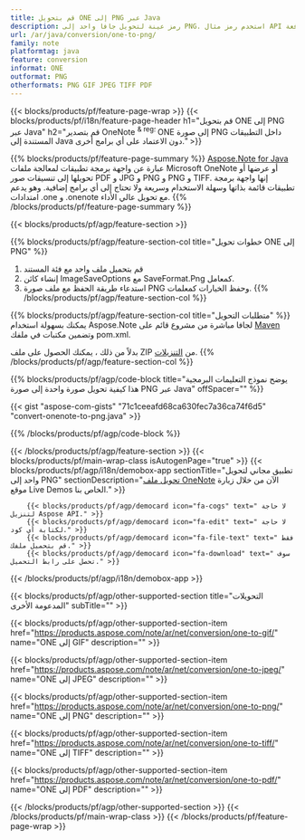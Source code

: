 ```yaml
---
title: قم بتحويل ONE إلى PNG عبر Java
description: رمز عينة لتحويل جافا واحد إلى PNG. استخدم رمز مثال API لملفات الدفعة ONE لتحويل PNG داخل أي تطبيق قائم على Java. 
url: /ar/java/conversion/one-to-png/
family: note
platformtag: java
feature: conversion
informat: ONE
outformat: PNG
otherformats: PNG GIF JPEG TIFF PDF
---
```

{{< blocks/products/pf/feature-page-wrap >}}
{{< blocks/products/pf/i18n/feature-page-header h1="قم بتحويل ONE إلى PNG عبر Java" h2="قم بتصدير OneNote <sup> & reg؛ </sup> ONE إلى صورة PNG داخل التطبيقات المستندة إلى Java دون الاعتماد على أي برامج أخرى." >}}

{{% blocks/products/pf/feature-page-summary %}}
[Aspose.Note for Java](https://products.aspose.com/note/java/) عبارة عن واجهة برمجة تطبيقات لمعالجة ملفات Microsoft OneNote أو عرضها أو تحويلها إلى تنسيقات صور PDF و JPG و PNG و PNG و TIFF. إنها واجهة برمجة تطبيقات قائمة بذاتها وسهلة الاستخدام وسريعة ولا تحتاج إلى أي برامج إضافية. وهو يدعم امتدادات .one و .onenote مع تحويل عالي الأداء.
{{% /blocks/products/pf/feature-page-summary  %}}

{{< blocks/products/pf/agp/feature-section >}}

{{% blocks/products/pf/agp/feature-section-col title="خطوات تحويل ONE إلى PNG" %}}
1. قم بتحميل ملف واحد مع فئة المستند
2. إنشاء كائن ImageSaveOptions مع SaveFormat.Png كمعامل.
3. استدعاء طريقة الحفظ مع ملف صورة PNG وحفظ الخيارات كمعلمات.
{{% /blocks/products/pf/agp/feature-section-col %}}

{{% blocks/products/pf/agp/feature-section-col title="متطلبات التحويل" %}}
يمكنك بسهولة استخدام Aspose.Note لجافا مباشرة من مشروع قائم على [Maven](https://repository.aspose.com/webapp/#/artifacts/browse/tree/General/repo/com/aspose/aspose-note) وتضمين مكتبات في ملفك pom.xml.

بدلاً من ذلك ، يمكنك الحصول على ملف ZIP من [التنزيلات](https://downloads.aspose.com/note/java).
{{% /blocks/products/pf/agp/feature-section-col %}}

{{% blocks/products/pf/agp/code-block title="يوضح نموذج التعليمات البرمجية هذا كيفية تحويل صورة واحدة إلى صورة PNG عبر Java" offSpacer="" %}}

{{< gist "aspose-com-gists" "71c1ceeafd68ca630fec7a36ca74f6d5" "convert-onenote-to-png.java" >}}

{{% /blocks/products/pf/agp/code-block %}}

{{< /blocks/products/pf/agp/feature-section >}}
{{< blocks/products/pf/main-wrap-class isAutogenPage="true" >}}
{{< blocks/products/pf/agp/i18n/demobox-app sectionTitle="تطبيق مجاني لتحويل واحد إلى PNG" sectionDescription="[تحويل ملف OneNote](https://products.aspose.app/note/conversion/onenote-to-png) الآن من خلال زيارة موقع Live Demos الخاص بنا." >}}

        {{< blocks/products/pf/agp/democard icon="fa-cogs" text=" لا حاجة لتنزيل Aspose API." >}}
        {{< blocks/products/pf/agp/democard icon="fa-edit" text=" لا حاجة لكتابة أي كود." >}}
        {{< blocks/products/pf/agp/democard icon="fa-file-text" text=" فقط قم بتحميل ملفك." >}}
        {{< blocks/products/pf/agp/democard icon="fa-download" text=" سوف تحصل على رابط التحميل." >}}
		
{{< /blocks/products/pf/agp/i18n/demobox-app >}}

{{< blocks/products/pf/agp/other-supported-section title="التحويلات المدعومة الأخرى" subTitle="" >}}

{{< blocks/products/pf/agp/other-supported-section-item href="https://products.aspose.com/note/ar/net/conversion/one-to-gif/" name="ONE إلى GIF" description="" >}}

{{< blocks/products/pf/agp/other-supported-section-item href="https://products.aspose.com/note/ar/net/conversion/one-to-jpeg/" name="ONE إلى JPEG" description="" >}}

{{< blocks/products/pf/agp/other-supported-section-item href="https://products.aspose.com/note/ar/net/conversion/one-to-png/" name="ONE إلى PNG" description="" >}}

{{< blocks/products/pf/agp/other-supported-section-item href="https://products.aspose.com/note/ar/net/conversion/one-to-tiff/" name="ONE إلى TIFF" description="" >}}

{{< blocks/products/pf/agp/other-supported-section-item href="https://products.aspose.com/note/ar/net/conversion/one-to-pdf/" name="ONE إلى PDF" description="" >}}



{{< /blocks/products/pf/agp/other-supported-section >}}
{{< /blocks/products/pf/main-wrap-class >}}
{{< /blocks/products/pf/feature-page-wrap >}}